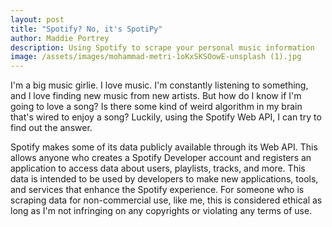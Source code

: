 ```yaml
---
layout: post
title: "Spotify? No, it's SpotiPy"
author: Maddie Portrey
description: Using Spotify to scrape your personal music information
image: /assets/images/mohammad-metri-1oKxSKSOowE-unsplash (1).jpg
---
```


I'm a big music girlie. I love music. I'm constantly listening to something, and I love finding new music from new artists. But how do I know if I'm going to love a song? Is there some kind of weird algorithm in my brain that's wired to enjoy a song? Luckily, using the Spotify Web API, I can try to find out the answer.

Spotify makes some of its data publicly available through its Web API. This allows anyone who creates a Spotify Developer account and registers an application to access data about users, playlists, tracks, and more. This data is intended to be used by developers to make new applications, tools, and services that enhance the Spotify experience. For someone who is scraping data for non-commercial use, like me, this is considered ethical as long as I'm not infringing on any copyrights or violating any terms of use.

